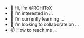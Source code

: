 - 👋 Hi, I’m @ROHIToX
- 👀 I’m interested in ...
- 🌱 I’m currently learning ...
- 💞️ I’m looking to collaborate on ...
- 📫 How to reach me ...

<!---
ROHIToX/ROHIToX is a ✨ special ✨ repository because its `README.md` (this file) appears on your GitHub profile.
You can click the Preview link to take a look at your changes.
--->

